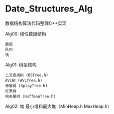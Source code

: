 # Date_Structures_Alg
数据结构算法代码整理C++实现

Alg00: 线性数据结构
	
	数组
	队列
	栈


Alg01: 树型结构
	
	二叉查找树 (BSTree.h)
	AVL树 (AVLTree.h)
	伸展树 (SplayTree.h)
	红黑树
	哈夫曼树 (HuffmanTree.h)

Alg02: 堆
	最小堆和最大堆（MinHeap.h MaxHeap.h）
	
